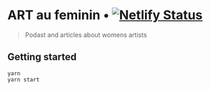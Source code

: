 # ART au feminin • [![Netlify Status](https://api.netlify.com/api/v1/badges/c3d3c648-d3ba-469c-b259-b2ef77f1b89c/deploy-status)](https://app.netlify.com/sites/artaufeminin/deploys)

> Podast and articles about womens artists

## Getting started

```
yarn
yarn start
```

